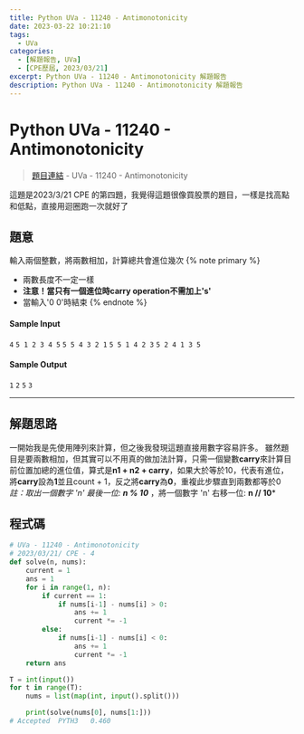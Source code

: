 ```yaml
---
title: Python UVa - 11240 - Antimonotonicity
date: 2023-03-22 10:21:10
tags:
  - UVa
categories:
  - [解題報告, UVa]
  - [CPE歷屆, 2023/03/21]
excerpt: Python UVa - 11240 - Antimonotonicity 解題報告
description: Python UVa - 11240 - Antimonotonicity 解題報告
---
```

# Python UVa - 11240 - Antimonotonicity

>[題目連結](https://onlinejudge.org/index.php?option=onlinejudge&Itemid=8&page=show_problem&category=0&problem=2181&mosmsg=Submission+received+with+ID+28325133) - UVa - 11240 - Antimonotonicity 

這題是2023/3/21 CPE 的第四題，我覺得這題很像買股票的題目，一樣是找高點和低點，直接用迴圈跑一次就好了

## 題意
輸入兩個整數，將兩數相加，計算總共會進位幾次
{% note primary %}
 - 兩數長度不一定一樣
 - **注意！當只有一個進位時carry operation不需加上's'**
 - 當輸入'0 0'時結束
{% endnote %}

#### Sample Input 
`4`
`5 1 2 3 4 5`
`5 5 4 3 2 1`
`5 5 1 4 2 3`
`5 2 4 1 3 5`

#### Sample Output 
`1`
`2`
`5`
`3`

---
## 解題思路
一開始我是先使用陣列來計算，但之後我發現這題直接用數字容易許多。
雖然題目是要兩數相加，但其實可以不用真的做加法計算，只需一個變數**carry**來計算目前位置加總的進位值，算式是**n1 + n2 + carry**，如果大於等於10，代表有進位，將**carry**設為**1**並且count + 1，反之將**carry**為**0**，重複此步驟直到兩數都等於0
*註：取出一個數字 'n' 最後一位: **n % 10*** ，將一個數字 'n' 右移一位: **n // 10***



## 程式碼
```python
# UVa - 11240 - Antimonotonicity
# 2023/03/21/ CPE - 4
def solve(n, nums):
    current = 1 
    ans = 1
    for i in range(1, n):
        if current == 1:
            if nums[i-1] - nums[i] > 0: 
                ans += 1
                current *= -1
        else:
            if nums[i-1] - nums[i] < 0: 
                ans += 1
                current *= -1
    return ans

T = int(input())
for t in range(T):
    nums = list(map(int, input().split()))

    print(solve(nums[0], nums[1:]))
# Accepted	PYTH3	0.460
```